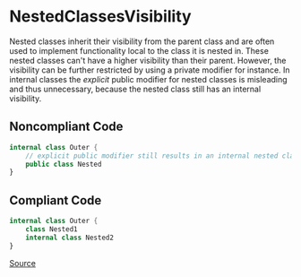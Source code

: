 # NestedClassesVisibility

Nested classes inherit their visibility from the parent class
and are often used to implement functionality local to the class it is nested in.
These nested classes can't have a higher visibility than their parent.
However, the visibility can be further restricted by using a private modifier for instance.
In internal classes the _explicit_ public modifier for nested classes is misleading and thus unnecessary,
because the nested class still has an internal visibility.

## Noncompliant Code

```kotlin
internal class Outer {
    // explicit public modifier still results in an internal nested class
    public class Nested
}
```
## Compliant Code

```kotlin
internal class Outer {
    class Nested1
    internal class Nested2
}
```

[Source](https://detekt.dev/docs/rules/style#nestedclassesvisibility)
